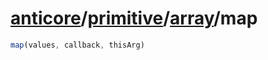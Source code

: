 # [anticore](../../../../../#reference)/[primitive](../../#reference)/[array](../#reference)/<a name="reference">map</a>

```js
map(values, callback, thisArg)
```